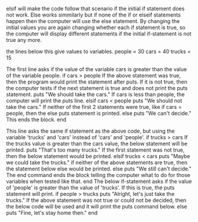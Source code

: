 elsif will make the code follow that scenario if the initial if statement does not work. Else works simmilarly but if none of the if or elseif statements happen then the computer will use the else statement.
By changing the initial values you are again changing whether each if statement is true, so the computer will display different statements if the initial if-statement is not true any more.

the lines below this give values to variables.
people = 30
cars = 40
trucks = 15

The first line asks if the value of the variable cars is greater than the value of the variable people.
if cars > people
If the above statement was true, then the program would print the statement after puts. If it is not true, then the computer tests if the next statement is true and does not print the puts statement.
  puts "We should take the cars."
If cars is less than people, the computer will print the puts line.
elsif cars < people
  puts "We should not take the cars."
If neither of the first 2 statements were true, like if cars = people, then the else puts statement is printed.
else
  puts "We can't decide."
This ends the block.
end

This line asks the same if statement as the above code, but using the variable 'trucks' and 'cars' instead of 'cars' and 'people'.
if trucks > cars
If the trucks value is greater than the cars value, the below statement will be printed.
  puts "That's too many trucks."
If the first statement was not true, then the below statement would be printed.
elsif trucks < cars
  puts "Maybe we could take the trucks."
if neither of the above statements are true, then the statement below else would be printed.
else
  puts "We still can't decide."
The end command ends the block telling the computer what to do for those variables when tested like that.
end
The below if-statement asks if the value of 'people' is greater than the value of 'trucks'. If this is true, the puts statement will print.
if people > trucks
  puts "Alright, let's just take the trucks."
If the above statement was not true or could not be decided, then the below code will be used and it will print the puts command below. 
else
  puts "Fine, let's stay home then."
end
